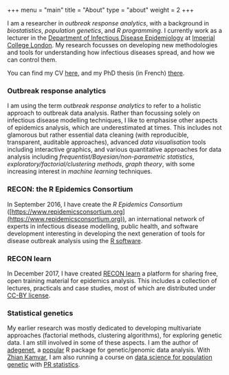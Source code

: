 +++
menu = "main"
title = "About"
type = "about"
weight = 2
+++

I am a researcher in <em>outbreak response analytics</em>, with a background in
<em>biostatistics</em>, <em>population genetics</em>, and <em>R
programming</em>. I currently work as a lecturer in the 
[Department of Infectious Disease Epidemiology](https://www.imperial.ac.uk/school-public-health/infectious-disease-epidemiology/) at 
[Imperial College London](https://www.imperial.ac.uk/). My research focusses on
developing new methodologies and tools for understanding how infectious diseases
spread, and how we can control them.


You can find my CV [here](/data/CV.pdf), and my PhD thesis (in French) [there](/data/thesis.pdf).



### Outbreak response analytics

I am using the term <em>outbreak response analytics</em> to refer to a holistic
approach to outbreak data analysis. Rather than focussing solely on infectious
disease modelling techniques, I like to emphasise other aspects of epidemics
analysis, which are underestimated at times. This includes not glamorous but
rather essential data cleaning (with reproducible, transparent, auditable
approaches), advanced <em>data visualisation</em> tools including interactive graphics,
and various quantitative approaches for data analysis including
<em>frequentist/Bayesian/non-parametric statistics</em>,
<em>exploratory/factorial/clustering methods</em>, <em>graph theory</em>, with
some increasing interest in <em>machine learning</em> techniques.




### RECON: the R Epidemics Consortium

In September 2016, I have create the <em>R Epidemics Consortium</em>
([https://www.repidemicsconsortium.org](https://www.repidemicsconsortium.org)),
an international network of experts in infectious disease modelling, public
health, and software development interesting in developing the next generation
of tools for disease outbreak analysis using the [R software](https://www.r-project.org/).




### RECON learn

In December 2017, I have created [RECON learn](https://reconlearn.netlify.com/)
a platform for sharing free, open training material for epidemics analysis. This
includes a collection of lectures, practicals and case studies, most of which
are distributed under [CC-BY license](https://creativecommons.org/licenses/by/3.0/).




### Statistical genetics

My earlier research was mostly dedicated to developing multivariate approaches
(factorial methods, clustering algorithms), for exploring genetic data. I am
still involved in some of these aspects. I am the author of 
[adegenet](http://adegenet.r-forge.r-project.org/), a 
[popular](https://github.com/thibautjombart/adegenet/) R package for genetic/genomic data analysis. 
With [Zhian Kamvar](https://plantpathology.unl.edu/zhian-n-kamvar), I am also running a course on 
[data science for population genetic](https://www.prstatistics.com/course/reproducible-data-science-for-population-genetics-rdpg01/) 
with [PR statistics](https://www.prstatistics.com/).

